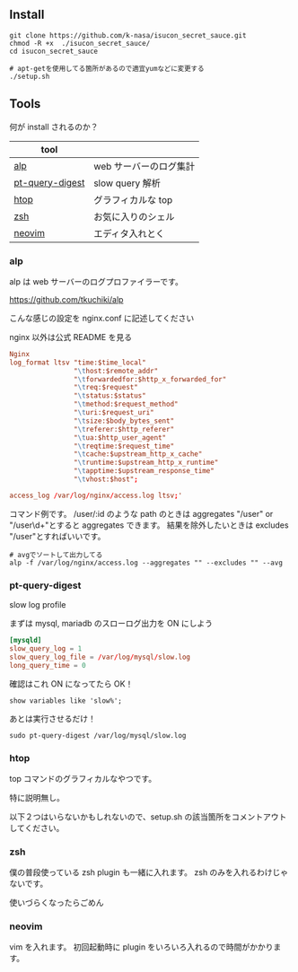 ## Install

```
git clone https://github.com/k-nasa/isucon_secret_sauce.git
chmod -R +x  ./isucon_secret_sauce/
cd isucon_secret_sauce

# apt-getを使用してる箇所があるので適宜yumなどに変更する
./setup.sh
```

## Tools

何が install されるのか？

| tool                                |                        |
| ----------------------------------- | ---------------------- |
| [alp](#alp)                         | web サーバーのログ集計 |
| [pt-query-digest](#pt-query-digest) | slow query 解析        |
| [htop](#htop)                       | グラフィカルな top     |
| [zsh](#zsh)                         | お気に入りのシェル     |
| [neovim](#neovim)                   | エディタ入れとく       |

### alp

alp は web サーバーのログプロファイラーです。

https://github.com/tkuchiki/alp

こんな感じの設定を nginx.conf に記述してください

nginx 以外は公式 README を見る

```nginx.conf
Nginx
log_format ltsv "time:$time_local"
                "\thost:$remote_addr"
                "\tforwardedfor:$http_x_forwarded_for"
                "\treq:$request"
                "\tstatus:$status"
                "\tmethod:$request_method"
                "\turi:$request_uri"
                "\tsize:$body_bytes_sent"
                "\treferer:$http_referer"
                "\tua:$http_user_agent"
                "\treqtime:$request_time"
                "\tcache:$upstream_http_x_cache"
                "\truntime:$upstream_http_x_runtime"
                "\tapptime:$upstream_response_time"
                "\tvhost:$host";

access_log /var/log/nginx/access.log ltsv;'
```

コマンド例です。
/user/:id のような path のときは aggregates "/user" or "/user\d+"とすると aggregates できます。
結果を除外したいときは excludes "/user"とすればいいです。

```
# avgでソートして出力してる
alp -f /var/log/nginx/access.log --aggregates "" --excludes "" --avg
```

### pt-query-digest

slow log profile

まずは mysql, mariadb のスローログ出力を ON にしよう

```my.conf
[mysqld]
slow_query_log = 1
slow_query_log_file = /var/log/mysql/slow.log
long_query_time = 0
```

確認はこれ
ON になってたら OK！

```
show variables like 'slow%';
```

あとは実行させるだけ！

```
sudo pt-query-digest /var/log/mysql/slow.log
```

### htop

top コマンドのグラフィカルなやつです。

特に説明無し。

以下２つはいらないかもしれないので、setup.sh の該当箇所をコメントアウトしてください。

### zsh

僕の普段使っている zsh plugin も一緒に入れます。 zsh のみを入れるわけじゃないです。

使いづらくなったらごめん

### neovim

vim を入れます。 初回起動時に plugin をいろいろ入れるので時間がかかります。
